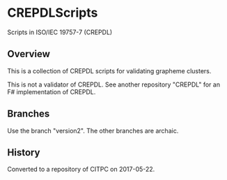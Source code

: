 # CREPDLScripts
Scripts in ISO/IEC 19757-7 (CREPDL)

## Overview

This is a collection of CREPDL scripts for validating grapheme clusters.

This is not a validator of CREPDL.  See another repository "CREPDL" for an F# implementation of CREPDL.

## Branches

Use the branch "version2". The other branches are archaic.

## History

Converted to a repository of CITPC on 2017-05-22.
